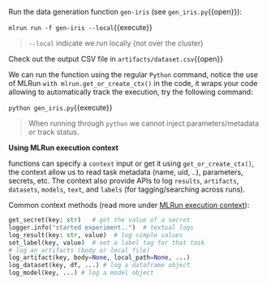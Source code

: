 Run the data generation function `gen-iris` (see `gen_iris.py`{{open}}):

`mlrun run -f gen-iris --local`{{execute}}

> `--local` indicate we run locally (not over the cluster)

Check out the output CSV file in `artifacts/dataset.csv`{{open}}

We can run the function using the regular `Python` command, notice the use of MLRun `with mlrun.get_or_create_ctx()` in the code, 
it wraps your code allowing to automatically track the execution, try the following command:

`python gen_iris.py`{{execute}}

> When running through `python` we cannot inject parameters/metadata or track status. 

**Using MLRun execution context**

functions can specify a `context` input or get it using `get_or_create_ctx()`,
the context allow us to read task metadata (name, uid, ..), parameters, secrets, etc.
The context also provide APIs to log `results`, `artifacts`, `datasets`, `models`, `text`, and `labels` 
(for tagging/searching across runs).

Common context methods (read more under [MLRun execution context](https://docs.mlrun.org/en/latest/api/mlrun.execution.html)):
```python
get_secret(key: str)   # get the value of a secret
logger.info("started experiment..")  # textual logs
log_result(key: str, value)  # log simple values
set_label(key, value)  # set a label tag for that task
# log an artifacts (body or local file)
log_artifact(key, body=None, local_path=None, ...) 
log_dataset(key, df, ...) # log a dataframe object
log_model(key, ...) # log a model object
```
